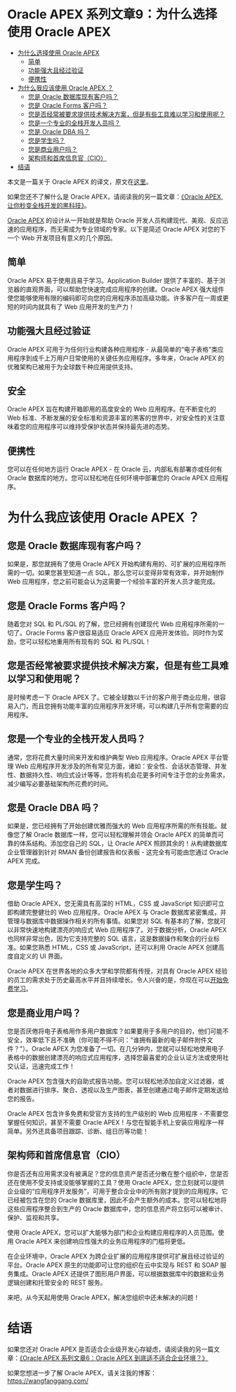 # Oracle APEX 系列文章9：为什么选择使用 Oracle APEX


<!-- TOC depthFrom:2 insertAnchor:true -->

- [为什么选择使用 Oracle APEX](#oracle-apex-系列文章9为什么选择使用-oracle-apex)
  - [简单](#简单)
  - [功能强大且经过验证](#功能强大且经过验证)
  - [便携性](#便携性)
- [为什么我应该使用 Oracle APEX ？](#为什么我应该使用-oracle-apex-)
  - [您是 Oracle 数据库现有客户吗？](#您是-oracle-数据库现有客户吗)
  - [您是 Oracle Forms 客户吗？](#您是-oracle-forms-客户吗)
  - [您是否经常被要求提供技术解决方案，但是有些工具难以学习和使用呢？](#您是否经常被要求提供技术解决方案但是有些工具难以学习和使用呢)
  - [您是一个专业的全栈开发人员吗？](#您是一个专业的全栈开发人员吗)
  - [您是 Oracle DBA 吗？](#您是-oracle-dba-吗)
  - [您是学生吗？](#您是学生吗)
  - [您是商业用户吗？](#您是商业用户吗)
  - [架构师和首席信息官（CIO）](#架构师和首席信息官cio)
- [结语](#结语)


<!-- /TOC -->


本文是一篇关于 Oracle APEX 的译文，原文在[这里](https://apex.oracle.com/en/platform/why-oracle-apex/)。

如果您还不了解什么是 Oracle APEX，请阅读我的另一篇文章：[《Oracle APEX, 让你秒变全栈开发的黑科技》](https://wangfanggang.com/Oracle/Oracle-APEX/apex-series-1/)。

[Oracle APEX](https://apex.oracle.com/) 的设计从一开始就是帮助 Oracle 开发人员构建现代、美观、反应迅速的应用程序，而无需成为专业领域的专家。以下是简述 Oracle APEX 对您的下一个 Web 开发项目有意义的几个原因。

## 简单
Oracle APEX 易于使用且易于学习。Application Builder 提供了丰富的、基于浏览器的直观界面，可以帮助您快速完成应用程序的创建。Oracle APEX 强大组件使您能够使用有限的编码即可向您的应用程序添加高级功能。许多客户在一周或更短的时间内就具有了 Web 应用开发的生产力！

## 功能强大且经过验证
Oracle APEX 可用于为任何行业构建各种应用程序 - 从最简单的“电子表格”类应用程序到成千上万用户日常使用的关键任务应用程序。多年来，Oracle APEX 的优雅架构已被用于为全球数千种应用提供支持。

## 安全
Oracle APEX 旨在构建开箱即用的高度安全的 Web 应用程序。在不断变化的 Web 标准、不断发展的安全标准和资源丰富的黑客的世界中，对安全性的关注意味着您的应用程序可以维持受保护状态并保持最先进的态势。

## 便携性
您可以在任何地方运行 Oracle APEX - 在 Oracle 云，内部私有部署亦或任何有 Oracle 数据库的地方。您可以轻松地在任何环境中部署您的 Oracle APEX 应用程序。

# 为什么我应该使用 Oracle APEX ？
## 您是 Oracle 数据库现有客户吗？
如果是，那您就拥有了使用 Oracle APEX 开始构建有用的、可扩展的应用程序所需的一切。如果您甚至知道一点 SQL，那么您可以变得非常有效率，并开始制作 Web 应用程序，您之前可能会认为这需要一个经验丰富的开发人员才能完成。

## 您是 Oracle Forms 客户吗？
随着您对 SQL 和 PL/SQL 的了解，您已经拥有创建现代 Web 应用程序所需的一切了。Oracle Forms 客户很容易适应 Oracle APEX 应用开发体验。同时作为奖励，您可以轻松地重用所有现有的 SQL 和 PL/SQL！

## 您是否经常被要求提供技术解决方案，但是有些工具难以学习和使用呢？
是时候考虑一下 Oracle APEX 了。它被全球数以千计的客户用于商业应用，很容易入门，而且您拥有功能丰富的应用程序开发环境，可以构建几乎所有您需要的应​​用程序。

## 您是一个专业的全栈开发人员吗？
通常，您将花费大量时间来开发和维护典型 Web 应用程序。Oracle APEX 平台管理 Web 应用程序开发涉及的所有常见方面，诸如：安全性、会话状态管理、并发性、数据持久性、响应式设计等等，您将有机会花更多时间专注于您的业务需求，减少编写必要基础架构所花费的时间。

## 您是 Oracle DBA 吗？
如果是，您已经拥有了开始创建优雅而强大的 Web 应用程序所需的所有技能。就像您了解 Oracle 数据库一样，您可以轻松理解并领会 Oracle APEX 的简单而可靠的体系结构。添加您自己的 SQL，让 Oracle APEX 照顾其余的！从构建数据库企业管理器到针对 RMAN 备份创建报告和仪表板 - 这完全有可能由您通过 Oracle APEX 完成。

## 您是学生吗？
借助 Oracle APEX，您无需具有高深的 HTML，CSS 或 JavaScript 知识即可立即构建完整健壮的 Web 应用程序。Oracle APEX 与 Oracle 数据库紧密集成，并管理与数据库中数据操作相关的所有事情。如果您对 SQL 有基本的了解，您就可以非常快速地构建漂亮的响应式 Web 应用程序了。对于数据分析，Oracle APEX 也同样非常出色，因为它支持完整的 SQL 语言，这是数据操作和聚合的行业标准。如果您熟悉 HTML，CSS 或 JavaScript，还可以利用 Oracle APEX 创建高度自定义的 UI 界面。

Oracle APEX 在世界各地的众多大学和学院都有传授，对具有 Oracle APEX 经验的员工的需求处于历史最高水平并且持续增长。令人兴奋的是，你现在可以[开始免费学习](https://apex.oracle.com/en/learn/getting-started/)。

## 您是商业用户吗？
您是否厌倦将电子表格用作多用户数据库？如果要用于多用户的目的，他们可能不安全，效率低下且不准确（你可能不得不问："谁拥有最新的电子邮件附件文件？"）。Oracle APEX 为您准备了一切。在几分钟内，您就可以轻松地使用电子表格中的数据创建漂亮的响应式应用程序，选择您最喜爱的企业认证方法或使用社交认证，迅速完成工作！

Oracle APEX 包含强大的自助式报告功能。您可以轻松地添加自定义过滤器，或者对数据进行排序、聚合、透视以及生产图表，甚至创建通过电子邮件定期发送给您的报告。

Oracle APEX 包含许多免费和受官方支持的生产级别的 Web 应用程序 - 不需要您掌握任何知识，甚至不需要 Oracle APEX！与您在智能手机上安装应用程序一样简单。另外还具备项目跟踪、诊断、组日历等功能！

## 架构师和首席信息官（CIO）
你是否还有应用需求没有被满足？您的信息资产是否还分散在整个组织中，您是否还在使用不受支持或没能够掌握的工具？使用 Oracle APEX，您立刻就可以提供企业级的“应用程序开发服务”，可用于整合企业中的所有刚才提到的应用程序。它已经被包含在您的 Oracle 数据库里，因此不会产生额外的成本。您可以轻松地将这些应用程序整合到生产的 Oracle 数据库中，您的信息资产将立刻可以被审计、保护、监视和共享。

使用 Oracle APEX，您可以扩大能够为部门和企业构建应用程序的人员范围。使用 Oracle APEX 来创建响应性强大的业务应用程序的门槛将更低。

在企业环境中，Oracle APEX 为跨企业扩展的应用程序提供可扩展且经过验证的平台。Oracle APEX 原生的功能即可让您的组织在云中实现与 REST 和 SOAP 服务集成。Oracle APEX 还提供了图形用户界面，可以根据数据库中的数据和业务逻辑创建和托管安全的 REST 服务。

来吧，从今天起用使用 Oracle APEX，解决您组织中还未解决的问题！

# 结语
如果您还对 Oracle APEX 是否适合企业级开发心存疑虑，请阅读我的另一篇文章：[《Oracle APEX 系列文章6：Oracle APEX 到底适不适合企业环境？》](https://wangfanggang.com/Oracle/Oracle-APEX/apex-series-6/)

如果您想进一步了解 Oracle APEX，请关注我的博客：https://wangfanggang.com/